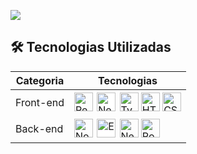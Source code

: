 <a href="https://wakatime.com"><img src="https://wakatime.com/share/@Gabriel_Dev/b0705488-16e5-44d1-8347-11ae0d4a38c5.png" /></a>

<h2>🛠 Tecnologias Utilizadas</h2>

<table>
  <thead>
    <tr>
      <th>Categoria</th>
      <th>Tecnologias</th>
    </tr>
  </thead>
  <tbody>
    <tr>
      <td>Front-end</td>
      <td>
        <img src="https://cdn.jsdelivr.net/gh/devicons/devicon/icons/react/react-original.svg" alt="React" width="30"/>
        <img src="https://cdn.jsdelivr.net/gh/devicons/devicon/icons/nextjs/nextjs-original.svg" alt="Next.js" width="30" style="background-color: white; padding: 2px;"/>
        <img src="https://cdn.jsdelivr.net/gh/devicons/devicon/icons/typescript/typescript-original.svg" alt="TypeScript" width="30"/>
        <img src="https://cdn.jsdelivr.net/gh/devicons/devicon/icons/html5/html5-original.svg" alt="HTML5" width="30"/>
        <img src="https://cdn.jsdelivr.net/gh/devicons/devicon/icons/css3/css3-original.svg" alt="CSS3" width="30"/>
      </td>
    </tr>
    <tr>
      <td>Back-end</td>
      <td>
        <img src="https://cdn.jsdelivr.net/gh/devicons/devicon/icons/nodejs/nodejs-original.svg" alt="Node.js" width="30"/>
        <img src="https://cdn.jsdelivr.net/gh/devicons/devicon/icons/express/express-original.svg" alt="Express" width="30" style="background-color: white; padding: 2px;"/>
        <img src="https://icon-icons.com/downloadimage.php?id=146379&root=2415/PNG/512/&file=nestjs_icon_146379.png" alt="NestJS" width="30"/>
        <img src="https://cdn.jsdelivr.net/gh/devicons/devicon/icons/postgresql/postgresql-original.svg" alt="PostgreSQL" width="30"/>
      </td>
    </tr>
  </tbody>
</table>




